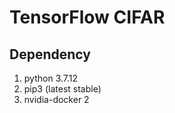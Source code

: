 # TensorFlow CIFAR #

## Dependency ##

1. python 3.7.12
2. pip3 (latest stable) 
3. nvidia-docker 2
 